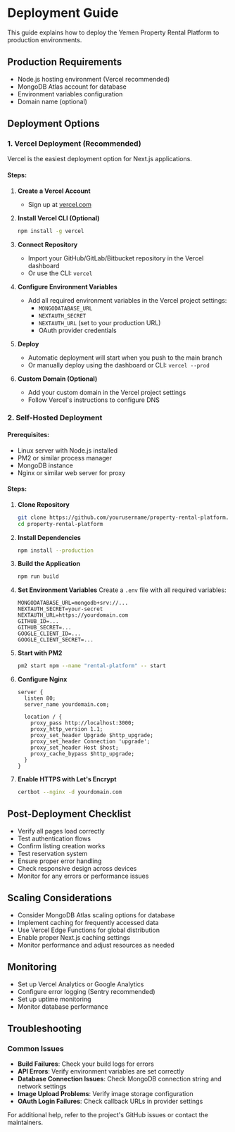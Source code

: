 # Deployment Guide

This guide explains how to deploy the Yemen Property Rental Platform to production environments.

## Production Requirements

- Node.js hosting environment (Vercel recommended)
- MongoDB Atlas account for database
- Environment variables configuration
- Domain name (optional)

## Deployment Options

### 1. Vercel Deployment (Recommended)

Vercel is the easiest deployment option for Next.js applications.

#### Steps:

1. **Create a Vercel Account**

   - Sign up at [vercel.com](https://vercel.com)

2. **Install Vercel CLI (Optional)**

   ```bash
   npm install -g vercel
   ```

3. **Connect Repository**

   - Import your GitHub/GitLab/Bitbucket repository in the Vercel dashboard
   - Or use the CLI: `vercel`

4. **Configure Environment Variables**

   - Add all required environment variables in the Vercel project settings:
     - `MONGODATABASE_URL`
     - `NEXTAUTH_SECRET`
     - `NEXTAUTH_URL` (set to your production URL)
     - OAuth provider credentials

5. **Deploy**

   - Automatic deployment will start when you push to the main branch
   - Or manually deploy using the dashboard or CLI: `vercel --prod`

6. **Custom Domain (Optional)**
   - Add your custom domain in the Vercel project settings
   - Follow Vercel's instructions to configure DNS

### 2. Self-Hosted Deployment

#### Prerequisites:

- Linux server with Node.js installed
- PM2 or similar process manager
- MongoDB instance
- Nginx or similar web server for proxy

#### Steps:

1. **Clone Repository**

   ```bash
   git clone https://github.com/yourusername/property-rental-platform.git
   cd property-rental-platform
   ```

2. **Install Dependencies**

   ```bash
   npm install --production
   ```

3. **Build the Application**

   ```bash
   npm run build
   ```

4. **Set Environment Variables**
   Create a `.env` file with all required variables:

   ```
   MONGODATABASE_URL=mongodb+srv://...
   NEXTAUTH_SECRET=your-secret
   NEXTAUTH_URL=https://yourdomain.com
   GITHUB_ID=...
   GITHUB_SECRET=...
   GOOGLE_CLIENT_ID=...
   GOOGLE_CLIENT_SECRET=...
   ```

5. **Start with PM2**

   ```bash
   pm2 start npm --name "rental-platform" -- start
   ```

6. **Configure Nginx**

   ```nginx
   server {
     listen 80;
     server_name yourdomain.com;

     location / {
       proxy_pass http://localhost:3000;
       proxy_http_version 1.1;
       proxy_set_header Upgrade $http_upgrade;
       proxy_set_header Connection 'upgrade';
       proxy_set_header Host $host;
       proxy_cache_bypass $http_upgrade;
     }
   }
   ```

7. **Enable HTTPS with Let's Encrypt**
   ```bash
   certbot --nginx -d yourdomain.com
   ```

## Post-Deployment Checklist

- Verify all pages load correctly
- Test authentication flows
- Confirm listing creation works
- Test reservation system
- Ensure proper error handling
- Check responsive design across devices
- Monitor for any errors or performance issues

## Scaling Considerations

- Consider MongoDB Atlas scaling options for database
- Implement caching for frequently accessed data
- Use Vercel Edge Functions for global distribution
- Enable proper Next.js caching settings
- Monitor performance and adjust resources as needed

## Monitoring

- Set up Vercel Analytics or Google Analytics
- Configure error logging (Sentry recommended)
- Set up uptime monitoring
- Monitor database performance

## Troubleshooting

### Common Issues

- **Build Failures**: Check your build logs for errors
- **API Errors**: Verify environment variables are set correctly
- **Database Connection Issues**: Check MongoDB connection string and network settings
- **Image Upload Problems**: Verify image storage configuration
- **OAuth Login Failures**: Check callback URLs in provider settings

For additional help, refer to the project's GitHub issues or contact the maintainers.
